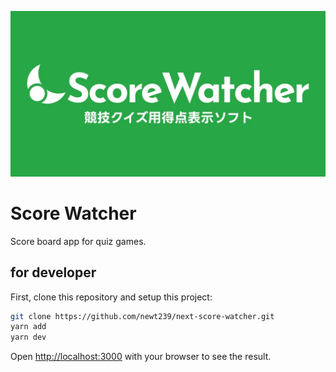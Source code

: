![Score Watcher Logo](https://raw.githubusercontent.com/newt239/next-score-watcher/main/public/score-watcher-ogp.webp)

# Score Watcher

Score board app for quiz games.

## for developer

First, clone this repository and setup this project:

```bash
git clone https://github.com/newt239/next-score-watcher.git
yarn add
yarn dev
```

Open [http://localhost:3000](http://localhost:3000) with your browser to see the result.
